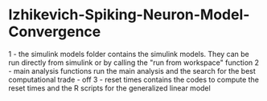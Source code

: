 # Izhikevich-Spiking-Neuron-Model-Convergence

1 - the simulink models folder contains the simulink models. They can be run directly from simulink or by calling the "run from workspace" function 
2 - main analysis functions run the main analysis and the search for the best computational trade - off
3 - reset times contains the codes to compute the reset times and the R scripts for the generalized linear model
